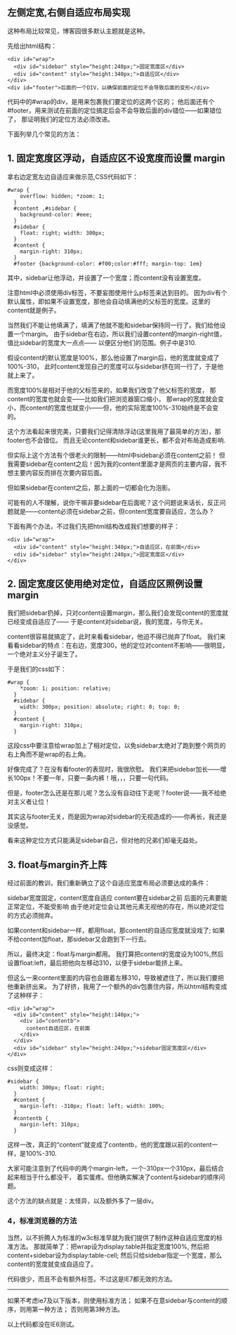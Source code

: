 ## 左侧定宽,右侧自适应布局实现

这种布局比较常见，博客园很多默认主题就是这种。

先给出html结构：

    <div id="wrap">
      <div id="sidebar" style="height:240px;">固定宽度区</div>
      <div id="content" style="height:340px;">自适应区</div>
    </div>
    <div id="footer">后面的一个DIV，以确保前面的定位不会导致后面的变形</div>

代码中的#wrap的div，是用来包裹我们要定位的这两个区的；
他后面还有个#footer，用来测试在前面的定位搞定后会不会导致后面的div错位——如果错位了，
那证明我们的定位方法必须改进。

下面列举几个常见的方法：

## 1. 固定宽度区浮动，自适应区不设宽度而设置 margin

拿右边定宽左边自适应来做示范,CSS代码如下：

    #wrap {
        overflow: hidden; *zoom: 1;
      }
      #content ,#sidebar {
        background-color: #eee; 
      }
      #sidebar {
        float: right; width: 300px;
      }
      #content {
        margin-right: 310px;
      }
      #footer {background-color: #f00;color:#fff; margin-top: 1em}
      
其中，sidebar让他浮动，并设置了一个宽度；而content没有设置宽度。

注意html中必须使用div标签，不要妄图使用什么p标签来达到目的。
因为div有个默认属性，即如果不设置宽度，那他会自动填满他的父标签的宽度。这里的content就是例子。

当然我们不能让他填满了，填满了他就不能和sidebar保持同一行了。我们给他设置一个margin。
由于sidebar在右边，所以我们设置content的margin-right值，值比sidebar的宽度大一点点——
以便区分他们的范围。例子中是310.

假设content的默认宽度是100%，那么他设置了margin后，他的宽度就变成了100%-310，
此时content发现自己的宽度可以与sidebar挤在同一行了，于是他就上来了。

而宽度100%是相对于他的父标签来的，如果我们改变了他父标签的宽度，
那content的宽度也就会变——比如我们把浏览器窗口缩小，
那wrap的宽度就会变小，而content的宽度也就变小——但，他的实际宽度100%-310始终是不会变的。

这个方法看起来很完美，只要我们记得清除浮动(这里我用了最简单的方法)，那footer也不会错位。
而且无论content和sidebar谁更长，都不会对布局造成影响.
 
但实际上这个方法有个很老火的限制——html中sidebar必须在content之前！
但我需要sidebar在content之后！因为我的content里面才是网页的主要内容，我不想主要内容反而排在次要内容后面。

但如果sidebar在content之后，那上面的一切都会化为泡影。

可能有的人不理解，说你干嘛非要sidebar在后面呢？这个问题说来话长，反正问题就是——content必须在sidebar之前，但content宽度要自适应，怎么办？

下面有两个办法，不过我们先把html结构改成我们想要的样子：

```
<div id="wrap">
  <div id="content" style="height:340px;">自适应区，在前面</div>
  <div id="sidebar" style="height:240px;">固定宽度区</div>
</div>
```


## 2. 固定宽度区使用绝对定位，自适应区照例设置margin

我们把sidebar扔掉，只对content设置margin，那么我们会发现content的宽度就已经变成自适应了——
于是content对sidebar说，我的宽度，与你无关。

content很容易就搞定了，此时来看看sidebar，他迫不得已抛弃了float。
我们来看看sidebar的特点：在右边，宽度300，他的定位对content不影响——很明显，一个绝对主义分子诞生了。

于是我们的css如下：

```
#wrap {
    *zoom: 1; position: relative;
  }
  #sidebar {
    width: 300px; position: absolute; right: 0; top: 0;
  }
  #content {
    margin-right: 310px;
  }
```

这段css中要注意给wrap加上了相对定位，以免sidebar太绝对了跑到整个网页的右上角而不是wrap的右上角。

好像完成了？在没有看footer的表现时，我很欣慰。
我们来把sidebar加长——增长100px！不要一年，只要一条内裤！哦，，，只要一句代码。

但是，footer怎么还是在那儿呢？怎么没有自动往下走呢？footer说——我不给绝对主义者让位！

其实这与footer无关，而是因为wrap对sidebar的无视造成的——你再长，我还是没感觉。

看来这种定位方式只能满足sidebar自己，但对他的兄弟们却毫无益处。

## 3. float与margin齐上阵

经过前面的教训，我们重新确立了这个自适应宽度布局必须要达成的条件：

sidebar宽度固定，content宽度自适应
content要在sidebar之前
后面的元素要能正常定位，不能受影响
由于绝对定位会让其他元素无视他的存在，所以绝对定位的方式必须抛弃。

如果content和sidebar一样，都用float，那content的自适应宽度就没戏了;
如果不给content加float，那sidebar又会跑到下一行去。

所以，最终决定：float与margin都用。
我打算把content的宽度设为100%,然后设置float:left，最后把他向左移动310，以便于sidebar能挤上来。

但这么一来content里面的内容也会跟着左移310，导致被遮住了，所以我们要把他重新挤出来。
为了好挤，我用了一个额外的div包裹住内容，所以html结构变成了这种样子：

```
<div id="wrap">
  <div id="content" style="height:140px;">
    <div id="contentb">
      content自适应区，在前面
    </div>
  </div>
  <div id="sidebar" style="height:240px;">sidebar固定宽度区</div>
</div>
```
css则变成这样：
```
#sidebar {
    width: 300px; float: right;
  }
  #content {
    margin-left: -310px; float: left; width: 100%;
  }
  #contentb {
    margin-left: 310px;
  }
```

这样一改，真正的“content”就变成了contentb，他的宽度跟以前的content一样，是100%-310.

大家可能注意到了代码中的两个margin-left，一个-310px一个310px，最后结合起来相当于什么都没干，
着实蛋疼。但他确实解决了content与sidebar的顺序问题。

这个方法的缺点就是：太怪异，以及额外多了一层div。

### 4，标准浏览器的方法

当然，以不折腾人为标准的w3c标准早就为我们提供了制作这种自适应宽度的标准方法。
那就简单了：把wrap设为display:table并指定宽度100%,
然后把content+sidebar设为display:table-cell;
然后只给sidebar指定一个宽度，那么content的宽度就变成自适应了。

代码很少，而且不会有额外标签。不过这是IE7都无效的方法。

---

如果不考虑ie7及以下版本，则使用标准方法；
如果不在意sidebar与content的顺序，则用第一种方法；
否则用第3种方法。

以上代码都没在IE6测试。